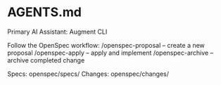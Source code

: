 # AGENTS.md
Primary AI Assistant: Augment CLI

Follow the OpenSpec workflow:
/openspec-proposal  – create a new proposal
/openspec-apply     – apply and implement
/openspec-archive   – archive completed change

Specs:   openspec/specs/
Changes: openspec/changes/
